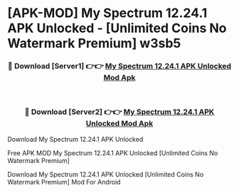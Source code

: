 # [APK-MOD] My Spectrum 12.24.1 APK Unlocked - [Unlimited Coins No Watermark Premium] w3sb5



<div align="center">
<h3>🔴 Download [Server1] 👉👉 <a href="https://momento.my/?title=My_Spectrum_12.24.1_APK_Unlocked">My Spectrum 12.24.1 APK Unlocked Mod Apk</a></h3><br>

<h3>🔴 Download [Server2] 👉👉 <a href="https://momento.my/?title=My_Spectrum_12.24.1_APK_Unlocked">My Spectrum 12.24.1 APK Unlocked Mod Apk</a></h3>
</div>



Download My Spectrum 12.24.1 APK Unlocked 

Free APK MOD My Spectrum 12.24.1 APK Unlocked [Unlimited Coins No Watermark Premium]

Download My Spectrum 12.24.1 APK Unlocked [Unlimited Coins No Watermark Premium] Mod For Android
